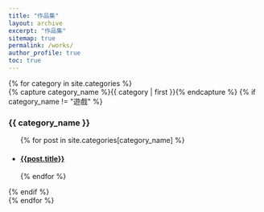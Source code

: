 ```yaml
---
title: "作品集"
layout: archive
excerpt: "作品集"
sitemap: true
permalink: /works/
author_profile: true
toc: true
---
```


<div id="archives">
{% for category in site.categories %}
  <div class="archive-group">
    {% capture category_name %}{{ category | first }}{% endcapture %}
    {% if category_name != "遊戲" %}
      <div id="#{{ category_name | slugize }}"></div>
      <h3 class="category-head">{{ category_name }}</h3>
      <a name="{{ category_name | slugize }}"></a>
      <ul>
      {% for post in site.categories[category_name] %}
      <li>
      <article class="archive-item">
        <h4><a href="{{ site.baseurl }}{{ post.url }}">{{post.title}}</a></h4>
      </article>
      </li>
      {% endfor %}
      </ul>
    {% endif %}
  </div>
{% endfor %}
</div>